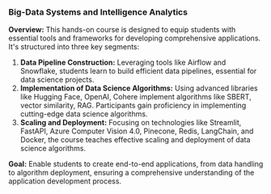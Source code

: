 ### Big-Data Systems and Intelligence Analytics

**Overview:** This hands-on course is designed to equip students with essential tools and frameworks for developing comprehensive applications. It's structured into three key segments:

1. **Data Pipeline Construction:** Leveraging tools like Airflow and Snowflake, students learn to build efficient data pipelines, essential for data science projects.
2. **Implementation of Data Science Algorithms:** Using advanced libraries like Hugging Face, OpenAI, Cohere implement algorithms like SBERT, vector similarity, RAG. Participants gain proficiency in implementing cutting-edge data science algorithms.
3. **Scaling and Deployment:** Focusing on technologies like Streamlit, FastAPI, Azure Computer Vision 4.0, Pinecone, Redis, LangChain, and Docker, the course teaches effective scaling and deployment of data science algorithms.

**Goal:** Enable students to create end-to-end applications, from data handling to algorithm deployment, ensuring a comprehensive understanding of the application development process.
